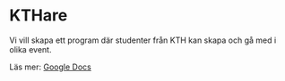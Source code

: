 # KTHare

Vi vill skapa ett program där studenter från KTH kan skapa och gå med i olika event.

Läs mer: [Google Docs](https://docs.google.com/document/d/1VTclJM9ix5bvt_iQoq_o9DDaQbriVHa1ZWTj71VHpTc/edit?usp=sharing)
